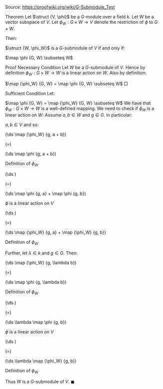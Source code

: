 # 

Source: https://proofwiki.org/wiki/G-Submodule_Test



Theorem
Let $\struct {V, \phi}$ be a $G$-module over a field $k$.
Let $W$ be a vector subspace of $V$.
Let $\phi_W: G \times W \to V$ denote the restriction of $\phi$ to $G \times W$.

Then:

$\struct {W, \phi_W}$ is a $G$-submodule of $V$
if and only if:

$\map \phi {G, W} \subseteq W$


Proof
Necessary Condition
Let $W$ be a $G$-submodule of $V$.
Hence by definition $\phi_W: G \times W \to W$ is a linear action on $W$.
Also by definition:

$\map {\phi_W} {G, W} = \map \phi {G, W} \subseteq W$
$\Box$


Sufficient Condition
Let:

$\map \phi {G, W} = \map {\phi_W} {G, W} \subseteq W$
We have that $\phi_W: G \times W \to W$ is a well-defined mapping.
We need to check if $\phi_W$ is a linear action on $W$:
Assume $a, b \in W$ and $g \in G$.
In particular:

$a, b \in V$
and so:














\(\ds \map {\phi_W} {g, a + b}\)

\(=\)







\(\ds \map \phi {g, a + b}\)





Definition of $\phi_W$














\(\ds \)

\(=\)







\(\ds \map \phi {g, a} + \map \phi {g, b}\)





$\phi$ is a linear action on $V$














\(\ds \)

\(=\)







\(\ds \map {\phi_W} {g, a} + \map {\phi_W} {g, b}\)





Definition of $\phi_W$



Further, let $\lambda \in k$ and $g \in G$.
Then:














\(\ds \map {\phi_W} {g, \lambda b}\)

\(=\)







\(\ds \map \phi {g, \lambda b}\)





Definition of $\phi_W$














\(\ds \)

\(=\)







\(\ds \lambda \map \phi {g, b}\)





$\phi$ is a linear action on $V$














\(\ds \)

\(=\)







\(\ds \lambda \map {\phi_W} {g, b}\)





Definition of $\phi_W$



Thus $W$ is a $G$-submodule of $V$.
$\blacksquare$





